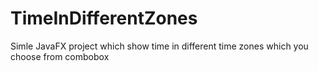 # TimeInDifferentZones
Simle JavaFX project which show time in different time zones which you choose from combobox
